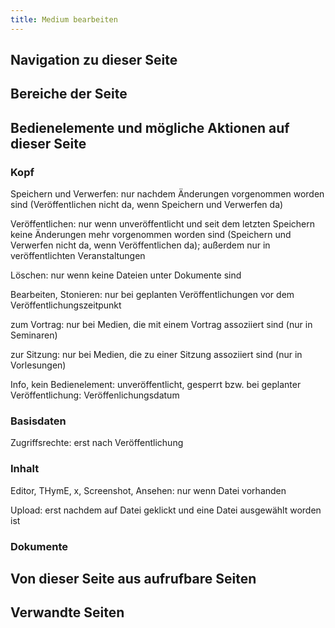 ```yaml
---
title: Medium bearbeiten
---
```


## Navigation zu dieser Seite

## Bereiche der Seite

## Bedienelemente und mögliche Aktionen auf dieser Seite

### Kopf

Speichern und Verwerfen: nur nachdem Änderungen vorgenommen worden sind (Veröffentlichen nicht da, wenn Speichern und Verwerfen da)

Veröffentlichen: nur wenn unveröffentlicht und seit dem letzten Speichern keine Änderungen mehr vorgenommen worden sind (Speichern und Verwerfen nicht da, wenn Veröffentlichen da); außerdem nur in veröffentlichten Veranstaltungen

Löschen: nur wenn keine Dateien unter Dokumente sind

Bearbeiten, Stonieren: nur bei geplanten Veröffentlichungen vor dem Veröffentlichungszeitpunkt

zum Vortrag: nur bei Medien, die mit einem Vortrag assoziiert sind (nur in Seminaren)

zur Sitzung: nur bei Medien, die zu einer Sitzung assoziiert sind (nur in Vorlesungen)

Info, kein Bedienelement: unveröffentlicht, gesperrt bzw. bei geplanter Veröffentlichung: Veröffenlichungsdatum

### Basisdaten
Zugriffsrechte: erst nach Veröffentlichung

### Inhalt

Editor, THymE, x, Screenshot, Ansehen: nur wenn Datei vorhanden

Upload: erst nachdem auf Datei geklickt und eine Datei ausgewählt worden ist

### Dokumente

## Von dieser Seite aus aufrufbare Seiten

## Verwandte Seiten
